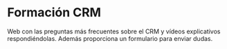 # Formación CRM

Web con las preguntas más frecuentes sobre el CRM y vídeos explicativos respondiéndolas. Además proporciona un formulario para enviar dudas.

